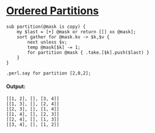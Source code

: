 [1]: http://rosettacode.org/wiki/Ordered_Partitions

# [Ordered Partitions][1]

```perl6
sub partition(@mask is copy) {
    my $last = [+] @mask or return [[] xx @mask];
    sort gather for @mask.kv -> $k,$v {
        next unless $v;
        temp @mask[$k] -= 1;
        for partition @mask { .take.[$k].push($last) }
    }
}
 
.perl.say for partition [2,0,2];
```

#### Output:
```
[[1, 2], [], [3, 4]]
[[1, 3], [], [2, 4]]
[[2, 3], [], [1, 4]]
[[1, 4], [], [2, 3]]
[[2, 4], [], [1, 3]]
[[3, 4], [], [1, 2]]
```